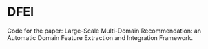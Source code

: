 # DFEI
Code for the paper: Large-Scale Multi-Domain Recommendation: an Automatic Domain Feature Extraction and Integration Framework.
